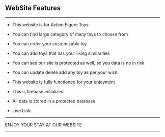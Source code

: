## WebSite Features
***

* This website is for Action Figure Toys
* You can find large category of many toys to choose from
* You can order your customizable toy
* You can add toys that has your liking similarities
* You can see our site is protected as well, so you data is no in risk
* You can update delete add any toy as per your wish
* This website is fully functioned for your enjoyment
* This is firebase initialized
* All data is stored in a protected database

* Live Link: 

*************
ENJOY YOUR STAY AT OUR WEBSITE
*************